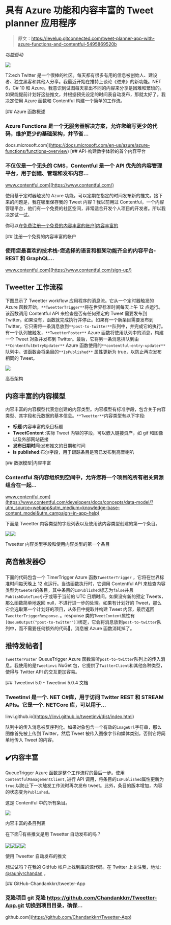 # 具有 Azure 功能和内容丰富的 Tweet planner 应用程序

> 原文：<https://levelup.gitconnected.com/tweet-planner-app-with-azure-functions-and-contentful-5495869520b>

*功能启动*

![](img/5f53fc9cc8303b3875de0d71caf533f1.png)

T2:ech Twitter 是一个很棒的社区。每天都有很多有用的信息被创始人、建设者、独立黑客和其他人分享。我最近开始在推特上谈论《进来》的新功能。NET 6，C# 10 和 Azure。我意识到试图每天拿出不同的内容来分享是困难和繁琐的。如果能提前计划好这些推文，并根据预先设定的时间表自动发布，那就太好了。我决定使用 Azure 函数和 Contentful 构建一个简单的工作流。

[](https://docs.microsoft.com/en-us/azure/azure-functions/functions-overview) [## Azure 函数概述

### Azure Functions 是一个无服务器解决方案，允许您编写更少的代码，维护更少的基础架构，并节省…

docs.microsoft.com](https://docs.microsoft.com/en-us/azure/azure-functions/functions-overview) [](https://www.contentful.com/) [## API-构建数字体验的首个内容平台

### 不仅仅是一个无头的 CMS，Contentful 是一个 API 优先的内容管理平台，用于创建、管理和发布内容…

www.contentful.com](https://www.contentful.com/) 

使用基于定时器触发的 Azure 功能，可以定期在指定的时间发布新的推文。接下来的问题是，我在哪里保存我的 Tweet 内容？我以前用过 Contentful，一个内容管理平台，他们有一个免费的社区空间，非常适合开发个人项目的开发者。所以我决定试一试。

你可以在[免费注册一个免费的内容丰富的账户|内容丰富的](https://www.contentful.com/sign-up/)

[](https://www.contentful.com/sign-up/) [## 注册一个免费的内容丰富的帐户

### 使用您最喜欢的技术栈-您选择的语言和框架功能齐全的内容平台- REST 和 GraphQL…

www.contentful.com](https://www.contentful.com/sign-up/) 

## Tweetter 工作流程

下图显示了 Tweetter workflow 应用程序的消息流。它从一个定时器触发的 Azure 函数开始，`**TweetterTrigger**`将在世界标准时间每天上午 12 点运行。该函数调用 Contentful API 来检查是否有任何预定的 Tweet 需要发布到 Twitter。如果没有，函数就完成执行并停止。如果有一个新条目需要发布到 Twitter，它只需将一条消息放到`**post-to-twitter**`队列中，并完成它的执行。有一个队列被触发，`**TweetterPoster**` Azure 函数将使用队列中的消息，构建一个 Tweet 对象并发布到 Twitter。最后，它将另一条消息排队到由`**ContentfulEntryUpdater**` Azure 函数使用的`**contentful-entry-updater**` 队列中。该函数会将条目的`**IsPublished**` 属性更新为 true，以防止再次发布相同的 Tweet。

![](img/50c641655634c2e8c68e51920c3f6549.png)

高音架构

## 内容丰富的内容模型

内容丰富的内容模型代表您创建的内容类型。内容模型有标准字段，包含关于内容类型、其字段和元数据的基本信息。`**Tweetter**`内容类型有以下字段:

*   **标题**:内容丰富的条目标题
*   **TweetContent** :实际 Tweet 内容的字段，可以嵌入链接资产，如 gif 和图像以及外部网站链接
*   **发布日期时间**:发布推文的日期和时间
*   **is published**:布尔字段，用于跟踪条目是否已发布到高音喇叭

 [## 数据模型|内容丰富

### Contentful 将内容组织到空间中，允许您将一个项目的所有相关资源组合在一起…

www.contentful.com](https://www.contentful.com/developers/docs/concepts/data-model/?utm_source=webapp&utm_medium=knowledge-base-content_model&utm_campaign=in-app-help) 

下面是 Tweetter 内容类型的字段列表以及使用该内容类型创建的第一个条目。

![](img/a9610237e7245fa2320c7503a5d4383c.png)![](img/eee86232f9c1988028e44a20237cbb59.png)

Tweetter 内容类型字段和使用内容类型的第一个条目

## 高音触发器⏲️

下面的代码包含一个 TimerTrigger Azure 函数`TweetterTrigger` ，它将在世界标准时间每天晚上 12 点运行。当该函数执行时，它调用 Contentful API 来检查内容类型为`tweeter`的条目，其中条目的`IsPublished`标志为`false`并且`PublishDateTime`小于或等于当前的 UTC 日期时间。如果没有新的预定 Tweets，那么函数简单地返回 null，不进行进一步的处理。如果有计划好的 Tweet，那么它会选取第一个计划好的项目，从条目中提取并构建 Tweet 内容，最后返回`TweetterTriggerResponse.`。response 类的`TweetContent`属性有`[QueueOutput("post-to-twitter")]`绑定，它会将消息放到`post-to-twitter`队列中，而不需要任何额外的代码🤯。消息被 Azure 函数消耗掉了。

## 推特发帖者🚀

`TweetterPoster` QueueTrigger Azure 函数监听`post-to-twitter`队列上的传入消息。我使用的是`Tweetinvi` NuGet 包，它提供了`TwitterClient`和其他各种类型，使得与 Twitter API 的交互更加容易。

 [## Tweetinvi 5.0 - Tweetinvi 5.0.4 文档

### Tweetinvi 是一个. NET C#库，用于访问 Twitter REST 和 STREAM APIs。它是一个. NETCore 库，可以用于…

linvi.github.io](https://linvi.github.io/tweetinvi/dist/index.html) 

队列中的传入消息被反序列化。如果对象包含一个有效的`imageUrl`字符串，那么图像首先被上传到 Twitter，然后 Tweet 被传入图像字节和媒体类别，否则它将简单地传入 Tweet 的内容。

## ✔️内容丰富

QueueTrigger Azure 函数是整个工作流程的最后一步。使用`ContentfulManagementClient,`进行 API 调用，将条目的`IsPublished`属性更新为`true`,以防止下一次触发工作流时再次发布 tweet。此外，条目的版本增加，内容的状态变为`Published`。

这是 Contentful 中的所有条目。

![](img/ac5511584e98949749579c5c11d7e0e5.png)

内容丰富的条目列表

在下面👇有些推文是用 Tweetter 自动发布的吗？

![](img/ae0c37e35fb6cfc84ffcc0bbaf3ae472.png)![](img/26925e851c07b781eba092b2155f1dfb.png)![](img/ced82de347861ca19bc9393a084e13c1.png)![](img/c0ee52687cfea41e09e630dd9a2b8f77.png)

使用 Tweetter 自动发布的推文

想试试吗？在我的 GitHub 帐户上找到库的源代码。在 Twitter 上关注我，地址: [@rauniyrchandan](https://twitter.com/rauniyrchandan) 。

[](https://github.com/Chandankkrr/Tweetter-App) [## GitHub-Chandankkrr/tweeter-App

### 克隆项目 git 克隆 https://github.com/Chandankkrr/Tweetter-App.git 切换到项目目录，确保…

github.com](https://github.com/Chandankkrr/Tweetter-App)
